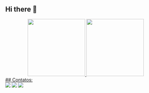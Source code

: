 ## Hi there 👋
<div align="center">
<a href="https://github.com/filipiipereira">
<img loading="lazy" height="180em" src="https://github-readme-stats.vercel.app/api/top-langs/?username=filipiipereira&layout=compact&langs_count=7&theme=dracula"/>
<img loading="lazy" height="180em" src="https://github-readme-stats.vercel.app/api?username=filipiipereira&show_icons=true&theme=dracula&include_all_commits=true&count_private=true"/>
</div>
## Contatos:

<div>
<a href="https://instagram.com/filipii_pereira" target="_blank"><img loading="lazy" src="https://img.shields.io/badge/-Instagram-%23E4405F?style=for-the-badge&logo=instagram&logoColor=white" target="_blank"></a>
<a href = "mailto:contato@filipipmfaria@gmail.com"><img loading="lazy" src="https://img.shields.io/badge/Gmail-D14836?style=for-the-badge&logo=gmail&logoColor=white" target="_blank"></a>
<a href="https://www.linkedin.com/in/filipi-pereira" target="_blank"><img loading="lazy" src="https://img.shields.io/badge/-LinkedIn-%230077B5?style=for-the-badge&logo=linkedin&logoColor=white" target="_blank"></a>   
</div>
  
<!--
**filipiipereira/filipiipereira** is a ✨ _special_ ✨ repository because its `README.md` (this file) appears on your GitHub profile.

Here are some ideas to get you started:

- 🔭 I’m currently working on ...
- 🌱 I’m currently learning ...
- 👯 I’m looking to collaborate on ...
- 🤔 I’m looking for help with ...
- 💬 Ask me about ...
- 📫 How to reach me: ...
- 😄 Pronouns: ...
- ⚡ Fun fact: ...
-->
